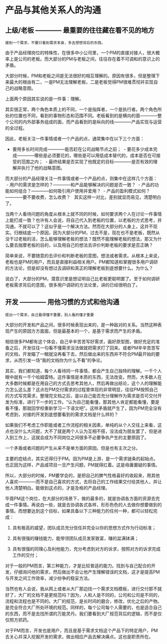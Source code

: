 # 产品与其他关系人的沟通

## 上级/老板 ———— 最重要的往往藏在看不见的地方

`接到一个需求，不要只看到需求本身，多去想想背后的东西。`

由于产品经理岗位的特殊性，在很多中小公司里，一个PM的直接对接人，很大概率上是公司的老板。而大部分的PM与老板之间，往往存在着不可调和的意识上的矛盾。

大部分时候，PM和老板之间是无法很好的相互理解的。原因有很多，但是整理下来最大的根由有二，一是PM无法理解老板，二是老板觉得PM很难贯彻并实现自己的战略意图。

上面两个原因其实说的是一件事：理解。

其实很正常，两个角色本质上的不同，一个是指挥者，一个是执行者。两个角色所处的位置也不同，看到的事物形态和范围不同。老板看到的是横向的面————整个公司的内外部事务组成的面，而产品看到的是纵向的线————产品实现与运营的全过程。

因此，老板关注一件事情或者一个产品的点，通常集中在以下三个方面：
  - 要用多长时间完成————能否赶在公司战略节点之前；
  - 要花多少成本完成————哪些是必须要花的，哪些是可以用低成本替代的，成本是否在可接受的范围之内；
  - 最终结果是否实现了他既定的目标————是否有效的理解并执行了他的战略意图。

而大部分的产品经理关注一件事情或者一个产品的点，则集中在这样几个方面：
  - 用户的需求是怎样的？————和产品能够解决的问题是否一致？
  - 产品的功能如何组合？————如何吸引用户使用并爱用？
  - 产品的盈利模式如何？————要不要收费，怎么收费？
  
其实这样一对比，差别就显而易见，清楚明白了。

当两个人看待问题的角度从根本上就不同的时候，如何要求两个人在讨论一件事情上能打成一致？也许有人会说，将自己代入到老板的位置，以老板的方式思考，并沟通，不就可以了？这似乎是一个解决方法。然而在大部分的人身上，这并不现实。归根结底一个原因，因为大部分的PM，过去不是，现在也不是老板，既然从没干过老板的活，怎么能够理解老板的想法？既然不能理解老板的想法，那又为什么要去揣摩老板的目的，以及用自己的想法去评价判断老板的要求是否正确？

简单来说，不要随意的去评价和判断老板的意图，想法或者需求。从根本上来说，老板也是PM的用户，而且是直接利益相关用户。PM都知道和掌握很多用户调研的方法论，但是却没有想过去调研和真正的理解老板到底想要什么。为什么？

说白了，大部分的PM，潜意识里是想证明自己比老板更聪明罢了。至于如何调研老板需求背后的意图，很多用户调研的方法论里，讲的已经很明白了。

## 开发 ———— 用他习惯的方式和他沟通

`提出一个需求，自己看得懂不重要，别人看的懂才重要`

大部分的开发和产品之间，很多时候表现出来的，是一种敌对的关系。当然这种表现产生的原因方方面面，但是最基本的一个，是基于需求而产生的矛盾。

相信很多PM都有这个体会，自己辛辛苦苦写好需求，画好原型图，做好充足的准备之后，开发往往一句看不懂需求没法做就把需求打了回来。或者PM辛辛苦苦写的文档，开发瞄了一眼就没再看下去，然后做出来的东西并不符合PM最开始的要求，从而引发一场“我的文档你为什么不看”的争论。

其实，我们都知道，每个人看待同一件事情，都会产生自己独特的理解。一千个人眼中就有一千个哈姆雷特。这件事情是本质的东西，无法改变。然而，大多数人在大多数时候都是在用自己的方式去思考其他人，然后再做出结论，这个人的理解能力怎么这么差？这点在PM交付需求的过程里体现的非常明显，往往PM按照自己的方式写完需求，整理完文档之后，是以自己能否充分理解作为需求是否可交付开发为标准，进行下一步的工作。“认为自己能看懂，那其他人肯定都能看懂，要是看不懂，那就回学校重新学习一下语文吧”。这样矛盾就产生了，因为PM完全没有考虑到，对接的开发到底想要看到的需求文档是什么样的？

如果我们不考虑工作职能或者工作流程的相关因素，单纯的从个人交往上来看，这点也没什么大问题，大不了就是两个人认为互相不搭，没法成为朋友罢了，但是进入到工作上，这就会成为不同岗位之间很多不必要争执产生的主要原因了。

一个矛盾或者问题的产生从来不是单方面的原因。但是也有主次之分。

主要的症结点，其实还得归于PM。因为PM是上游，是一个需求链条的起始点。也正因为这样，产品或项目一旦产生问题，PM就得扛着。这是毋庸置疑的事情。

所以，大部分的时候，PM要学会的，是把自己的脾气性格喜好的收起来，用其他人喜欢————而不是自己喜欢的方式，去将自己的工作结果交付给其他人，并让他人清楚明白。能做到这点的，才是及格的产品经理。

毕竟PM这个岗位，在大部分的场景下，做的最多的，就是协调各方面的资源去完成一件事情。再说白一些，就是去协调各式各样，形形色色的人去做你想要做到的事情。而想要达到这个目标，如果具备以下三种能力的任何一种，都可以轻松完成：

1. 具有极高的威望，团队成员充分信任并完全以你的思想方式作为行动标准；

2. 具有很强的赚钱能力，能带领团队成员发家致富，赚的盆满钵满；

3. 具有很强的同理心及利他能力，充分考虑到对方的诉求，按照对方的诉求完成工作的交付；

对于一般的PM而言，第三种能力，才是比较普适的能力。找到与自己配合的开发，仔细询问他的需求，然后做出不会让他产生理解错误的文档，这才是提高PM与开发之间工作效率，减少纷争的稳妥方法。

当然也有人会说，我从网上或者从大厂那边找一个需求文档模板，进行交付那不就好了，大厂的文档不是更规范吗？因为，人和人是不同的，公司和公司是不同的，流程和流程也是不同的。大厂的规范，是长时间的磨合，修改，优化之后的产物。是完全符合大厂所处环境的规范。同样的，每个公司每个人需要的，也是适合自己的东西，而不是去找所谓的万能灵丹。我们要看到大厂规范背后的逻辑，而不是仅仅照方抓药。

对于PM而言，开发也是用户，而且是基于需求文档这个产品下的特定用户，PM去关心并深入挖掘开发的需求，做出相应产品去解决痛点。这也是职责所在。
